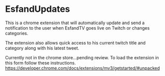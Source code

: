 # EsfandUpdates

This is a chrome extension that will automatically update and send a notification to the user when EsfandTV goes live on Twitch or changes categories.


The extension also allows quick access to his current twitch title and category along with his latest tweet.

Currently not in the chrome store...pending review. To load the extension in this form follow these instructions.
https://developer.chrome.com/docs/extensions/mv3/getstarted/#unpacked

